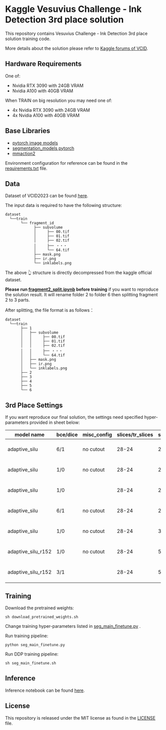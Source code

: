 # Kaggle Vesuvius Challenge - Ink Detection 3rd place solution

This repository contains Vesuvius Challenge - Ink Detection 3rd place solution training code.

More details about the solution please refer to [Kaggle forums of VCID](https://www.kaggle.com/competitions/vesuvius-challenge-ink-detection/discussion/417536).

## Hardware Requirements

One of:

* Nvidia RTX 3090 with 24GB VRAM
* Nvidia A100 with 40GB VRAM

When TRAIN on big resolution you may need one of:

* 4x Nvidia RTX 3090 with 24GB VRAM
* 4x Nvidia A100 with 40GB VRAM

## Base Libraries

- [pytorch image models](https://github.com/huggingface/pytorch-image-models)
- [segmentation_models pytorch](https://github.com/qubvel/segmentation_models.pytorch)
- [mmaction2](https://github.com/open-mmlab/mmaction2)

Environment configuration for reference can be found in the [requirements.txt](https://github.com/traptinblur/VCID_2023_3rd_place_code/blob/main/requirements.txt) file.

## Data

Dataset of VCID2023 can be found [here](https://www.kaggle.com/competitions/vesuvius-challenge-ink-detection/data).

The input data is required to have the following structure:

```
dataset
  └──train
       └── fragment_id
             ├── subvolume
             │     ├── 00.tif
             │     ├── 01.tif
             │     ├── 02.tif
             │     ├── ・・・
             │     └── 64.tif
             ├── mask.png
             ├── ir.png
             └── inklabels.png
```

The above 👆 structure is  directly decompressed from the kaggle official dataset.

**Please run [fragment2_split.ipynb](https://github.com/traptinblur/VCID_2023_3rd_place_code/blob/main/fragment2_split.ipynb) before training** if you want to reproduce the solution result. It will rename folder 2 to folder 6 then splitting fragment 2 to 3 parts.

After splitting, the file format is as follows：

```
dataset
  └──train
       ├── 1
       │   ├── subvolume
       │   │     ├── 00.tif
       │   │     ├── 01.tif
       │   │     ├── 02.tif
       │   │     ├── ・・・
       │   │     └── 64.tif
       │   ├── mask.png
       │   ├── ir.png
       │   └── inklabels.png
       ├── 2
       ├── 3
       ├── 4
       ├── 5
       └── 6
```

## 3rd Place Settings

If you want reproduce our final solution, the settings need specified hyper-parameters provided in sheet below:

| model  name        | bce/dice | misc_config | slices/tr_slices | size/stride | bs   | epoch | lr/init_lr    | norm | mixup/switch2cutmix | ema    | fold1_score(cv/lb) | fold2_score(cv/lb) | fold3_score(cv/lb) | fold4_score(cv/lb) | fold5_score(cv/lb) |
| ------------------ | -------- | ----------- | ---------------- | ----------- | ---- | ----- | ------------- | ---- | ------------------- | ------ | ------------------ | ------------------ | ------------------ | ------------------ | ------------------ |
| adaptive_silu      | 6/1      | no  cutout  | 28-24            | 224-112     | 16   | 30    | 1.5e-4/7.5e-6 | TRUE | 0.6/0.84            | 0.997  | 0.6404/0.71        |                    |                    |                    |                    |
| adaptive_silu      | 1/0      | no  cutout  | 28-24            | 224-112     | 16   | 30    | 1.5e-4/1.5e-5 | TRUE | 0.6/0.84            | 0.9998 |                    | 0.7018/0.75        | 0.6979/0.68        |                    |                    |
| adaptive_silu      | 1/0      |             | 28-24            | 224-112     | 16   | 30    | 1.5e-4/1.5e-5 | TRUE | 0.1/0.              | 0.997  |                    |                    |                    | 0.7418/0.72        |                    |
| adaptive_silu      | 6/1      | no  cutout  | 28-24            | 224-112     | 16   | 30    | 1.5e-4/1.5e-5 | TRUE | 0.6/0.84            | 0.9998 |                    |                    |                    |                    | 0.7440/0.71        |
| adaptive_silu      | 1/0      | no  cutout  | 28-24            | 384-128     | 16   | 30    | 1.5e-4/1.5e-5 | TRUE | 0.6/0.84            | 0.997  | 0.6177             | 0.711              | 0.7036             | 0.7212             | 0.7321             |
| adaptive_silu_r152 | 1/0      | no  cutout  | 28-24            | 576-144     | 16   | 20    | 1.5e-4/1.5e-5 | TRUE | 0.6/0.84            | 0.999  |                    | 0.7279             | 0.6907             |                    | 0.7714             |
| adaptive_silu_r152 | 3/1      |             | 28-24            | 576-144     | 16   | 20    | 1.5e-4/1.5e-5 | TRUE | 0.4/0.5             | 0.9994 | 0.6511             |                    |                    | 0.767              |                    |


## Training

Download the pretrained weights:

```shell
sh download_pretrained_weights.sh
```

Change training hyper-parameters listed in [seg_main_finetune.py](https://github.com/traptinblur/VCID_2023_3rd_place_code/blob/main/seg_main_finetune.py) .

Run training pipeline:

```shell
python seg_main_finetune.py
```

Run DDP training pipeline:

```shell
sh seg_main_finetune.sh
```

## Inference

Inference notebook can be found [here](https://www.kaggle.com/code/traptinblur/3rd-place-ensemble-576-8-384-6-224-8#model).

## License

This repository is released under the MIT license as found in the [LICENSE](https://github.com/traptinblur/VCID_2023_3rd_place_code/blob/main/LICENSE) file.
